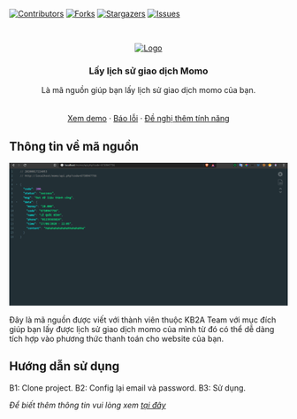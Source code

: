 [![Contributors][contributors-shield]][contributors-url]
[![Forks][forks-shield]][forks-url]
[![Stargazers][stars-shield]][stars-url]
[![Issues][issues-shield]][issues-url]

<!-- PROJECT LOGO -->
<br />
<p align="center">
  <a href="#">
    <img src="https://kb2ateam.com/public/img/logo/logo.png" alt="Logo" width="80" height="80">
  </a>

  <h3 align="center">Lấy lịch sử giao dịch Momo</h3>

  <p align="center">
    Là mã nguồn giúp bạn lấy lịch sử giao dịch momo của bạn.
    <br />
    <br />
    <br />
    <a href="#">Xem demo</a>
    ·
    <a href="https://facebook.com/binh27112004">Báo lỗi</a>
    ·
    <a href="https://facebook.com/binh27112004">Đề nghị thêm tính năng</a>
  </p>
</p>


## Thông tin về mã nguồn

[![Product Name Screen Shot][product-screenshot]](https://example.com)

Đây là mã nguồn được viết với thành viên thuộc KB2A Team với mục đích giúp bạn lấy được lịch sử giao dịch momo của mình từ đó có thể dễ dàng tích hợp vào phương thức thanh toán cho website của bạn.

## Hướng dẫn sử dụng

B1: Clone project.
B2: Config lại email và password.
B3: Sử dụng.

_Để biết thêm thông tin vui lòng xem [tại đây](https://example.com)_


[contributors-shield]: https://img.shields.io/github/contributors/BinhLe2711/get-momo-transfer-history.svg?style=flat-square
[contributors-url]: https://github.com/BinhLe2711/get-momo-transfer-history/graphs/contributors
[forks-shield]: https://img.shields.io/github/forks/BinhLe2711/get-momo-transfer-history.svg?style=flat-square
[forks-url]: https://github.com/BinhLe2711/get-momo-transfer-history/network/members
[stars-shield]: https://img.shields.io/github/stars/BinhLe2711/get-momo-transfer-history.svg?style=flat-square
[stars-url]: https://github.com/BinhLe2711/get-momo-transfer-history/stargazers
[issues-shield]: https://img.shields.io/github/issues/BinhLe2711/get-momo-transfer-history.svg?style=flat-square
[issues-url]: https://github.com/BinhLe2711/get-momo-transfer-history/issues
[license-shield]: https://img.shields.io/github/license/BinhLe2711/get-momo-transfer-history.svg?style=flat-square
[license-url]: https://github.com/BinhLe2711/get-momo-transfer-history/blob/master/LICENSE.txt
[linkedin-shield]: https://img.shields.io/badge/-LinkedIn-black.svg?style=flat-square&logo=linkedin&colorB=555
[linkedin-url]: https://linkedin.com/in/BinhLe2711
[product-screenshot]: images/screenshot.png